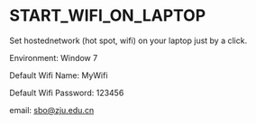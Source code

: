 START_WIFI_ON_LAPTOP
====================

Set hostednetwork (hot spot, wifi) on your laptop just by a click.

Environment: Window 7

Default Wifi Name: MyWifi

Default Wifi Password: 123456

email: sbo@zju.edu.cn
